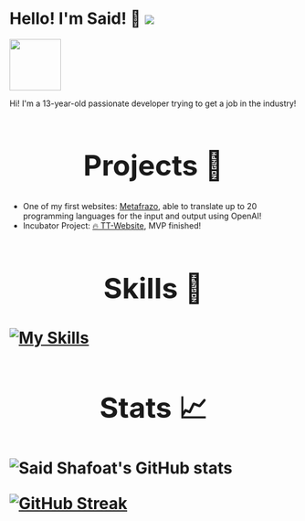 ### <h1>Hello! I'm Said! 👋 ![](https://komarev.com/ghpvc/?username=Msaid1013&color=8532a8)</h1>

<img width = 90 src = "https://cdn.discordapp.com/attachments/1000606800132968529/1028490305688842301/Screen_Shot_2022-10-08_at_7.12.09_PM.png" 
border-radius=25px id = "logo">

Hi! I'm a 13-year-old passionate developer trying to get a job in the industry!

<h1 style="font-size:50px" align="middle">Projects 🌟</h1>

- One of my first websites: [Metafrazo](https://translate-programming-languages.najonajo.repl.co/), able to translate up to 20 programming languages for the input and output using OpenAI!
- Incubator Project: [🔥 TT-Website](https://tt-alpha.fly.dev/), MVP finished!


<h1 style="font-size:50px" align="middle">Skills 🚀<h1>


<p align="center">


[![My Skills](https://skillicons.dev/icons?theme=dark&i=ts,py,cpp,svelte,figma,postgres,html,css,git,tailwind,prisma,mysql,github,flask)](https://skillicons.dev)


<h1 style="font-size:50px" align="middle">Stats 📈<h1>



![Said Shafoat's GitHub stats](https://github-readme-stats.vercel.app/api?username=Msaid1013&show_icons=true&icon_color=ffffff&bg_color=30,e96443,904e95&text_color=ffffff&title_color=ffffff)

[![GitHub Streak](https://streak-stats.demolab.com?user=Msaid1013&theme=shades-of-purple&border_radius=65)](https://git.io/streak-stats)
<!--
**Msaid1013/Msaid1013** is a ✨ _special_ ✨ repository because its `README.md` (this file) appears on your GitHub profile.

Here are some ideas to get you started:

- 🔭 I’m currently working on ...
- 🌱 I’m currently learning ...
- 👯 I’m looking to collaborate on ...
- 🤔 I’m looking for help with ...
- 💬 Ask me about ...
- 📫 How to reach me: ...
- 😄 Pronouns: ...
- ⚡ Fun fact: ...
-->
